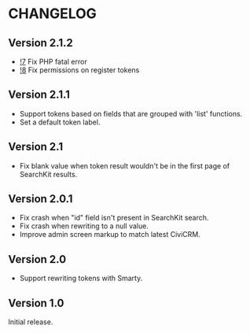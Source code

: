 # CHANGELOG

## Version 2.1.2

* [!7](https://lab.civicrm.org/extensions/sktokens/-/merge_requests/7) Fix PHP fatal error
* [!8](https://lab.civicrm.org/extensions/sktokens/-/merge_requests/8) Fix permissions on register tokens

## Version 2.1.1

* Support tokens based on fields that are grouped with 'list' functions.
* Set a default token label.

## Version 2.1

* Fix blank value when token result wouldn't be in the first page of SearchKit results.

## Version 2.0.1

* Fix crash when "id" field isn't present in SearchKit search.
* Fix crash when rewriting to a null value.
* Improve admin screen markup to match latest CiviCRM.

## Version 2.0

* Support rewriting tokens with Smarty.

## Version 1.0

Initial release.
